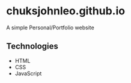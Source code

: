 # chuksjohnleo.github.io
  A simple Personal/Portfolio website
  
## Technologies
* HTML
* CSS
* JavaScript 
